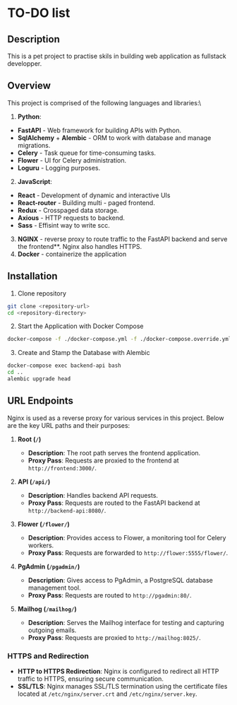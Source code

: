 
# TO-DO list
## Description
This is a pet project to practise skils in building web application as fullstack developper.




## Overview

This project is comprised of the following languages and libraries:\
1. **Python**:
* **FastAPI** - Web framework for building APIs with Python.
* **SqlAlchemy** + **Alembic** - ORM to work with database and manage migrations.
* **Celery** - Task queue for time-consuming tasks.
* **Flower** - UI for Celery administration.
* **Loguru** - Logging purposes.
2. **JavaScript**:
* **React** - Development of dynamic and interactive UIs
* **React-router** - Building multi - paged frontend.
* **Redux** - Crosspaged data storage.
* **Axious** - HTTP requests to backend.
* **Sass** - Effisint way to write scc.
3. **NGINX** - reverse proxy to route traffic to the FastAPI backend and serve the frontend**. Nginx also handles HTTPS.
4. **Docker** - containerize the application


## Installation

1. Clone repository

```bash
git clone <repository-url>
cd <repository-directory>
```

2. Start the Application with Docker Compose
```bash
docker-compose -f ./docker-compose.yml -f ./docker-compose.override.yml up
```
3. Create and Stamp the Database with Alembic
```bash
docker-compose exec backend-api bash
cd ..
alembic upgrade head
```
## URL Endpoints

Nginx is used as a reverse proxy for various services in this project. Below are the key URL paths and their purposes:

1. **Root (`/`)**
   - **Description**: The root path serves the frontend application.
   - **Proxy Pass**: Requests are proxied to the frontend at `http://frontend:3000/`.

2. **API (`/api/`)**
   - **Description**: Handles backend API requests.
   - **Proxy Pass**: Requests are routed to the FastAPI backend at `http://backend-api:8080/`.

3. **Flower (`/flower/`)**
   - **Description**: Provides access to Flower, a monitoring tool for Celery workers.
   - **Proxy Pass**: Requests are forwarded to `http://flower:5555/flower/`.

4. **PgAdmin (`/pgadmin/`)**
   - **Description**: Gives access to PgAdmin, a PostgreSQL database management tool.
   - **Proxy Pass**: Requests are routed to `http://pgadmin:80/`.

5. **Mailhog (`/mailhog/`)**
   - **Description**: Serves the Mailhog interface for testing and capturing outgoing emails.
   - **Proxy Pass**: Requests are proxied to `http://mailhog:8025/`.

### HTTPS and Redirection

- **HTTP to HTTPS Redirection**: Nginx is configured to redirect all HTTP traffic to HTTPS, ensuring secure communication.
- **SSL/TLS**: Nginx manages SSL/TLS termination using the certificate files located at `/etc/nginx/server.crt` and `/etc/nginx/server.key`.
